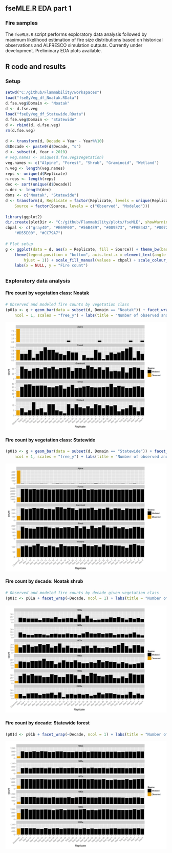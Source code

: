 


##
##
## fseMLE.R EDA part 1
### Fire samples

The `fseMLE.R` script performs exploratory data analysis followed by maximum likelihood estimation of fire size distributions based on historical observations and ALFRESCO simulation outputs.
Currently under development.
Preliminary EDA plots available.

## R code and results

### Setup


```r
setwd("C:/github/Flammability/workspaces")
load("fseByVeg_df_Noatak.RData")
d.fse.veg$Domain <- "Noatak"
d <- d.fse.veg
load("fseByVeg_df_Statewide.RData")
d.fse.veg$Domain <- "Statewide"
d <- rbind(d, d.fse.veg)
rm(d.fse.veg)

d <- transform(d, Decade = Year - Year%%10)
d$Decade <- paste0(d$Decade, "s")
d <- subset(d, Year < 2010)
# veg.names <- unique(d.fse.veg$Vegetation)
veg.names <- c("Alpine", "Forest", "Shrub", "Graminoid", "Wetland")
n.veg <- length(veg.names)
reps <- unique(d$Replicate)
n.reps <- length(reps)
dec <- sort(unique(d$Decade))
n.dec <- length(dec)
doms <- c("Noatak", "Statewide")
d <- transform(d, Replicate = factor(Replicate, levels = unique(Replicate)), 
    Source = factor(Source, levels = c("Observed", "Modeled")))

library(ggplot2)
dir.create(plotDir <- "C:/github/Flammability/plots/fseMLE", showWarnings = FALSE)
cbpal <- c("gray40", "#E69F00", "#56B4E9", "#009E73", "#F0E442", "#0072B2", 
    "#D55E00", "#CC79A7")

# Plot setup
g <- ggplot(data = d, aes(x = Replicate, fill = Source)) + theme_bw(base_size = 14) + 
    theme(legend.position = "bottom", axis.text.x = element_text(angle = 45, 
        hjust = 1)) + scale_fill_manual(values = cbpal) + scale_colour_manual(values = cbpal) + 
    labs(x = NULL, y = "Fire count")
```

##
##
### Exploratory data analysis

#### Fire count by vegetation class: Noatak


```r
# Observed and modeled fire counts by vegetation class
(p01a <- g + geom_bar(data = subset(d, Domain == "Noatak")) + facet_wrap(~Vegetation, 
    ncol = 1, scales = "free_y") + labs(title = "Number of observed and modeled Noatak fire events 1950 - 2009"))
```

![](fse_eda1_files/figure-html/fc_noa_veg-1.png) 

#### Fire count by vegetation class: Statewide


```r
(p01b <- g + geom_bar(data = subset(d, Domain == "Statewide")) + facet_wrap(~Vegetation, 
    ncol = 1, scales = "free_y") + labs(title = "Number of observed and modeled statewide fire events 1950 - 2009"))
```

![](fse_eda1_files/figure-html/fc_sw_veg-1.png) 

#### Fire count by decade: Noatak shrub


```r
# Observed and modeled fire counts by decade given vegetation class
(p01c <- p01a + facet_wrap(~Decade, ncol = 1) + labs(title = "Number of observed and modeled Noatak shrub fire events"))
```

![](fse_eda1_files/figure-html/fc_noa_shrub_dec-1.png) 

#### Fire count by decade: Statewide forest


```r
(p01d <- p01b + facet_wrap(~Decade, ncol = 1) + labs(title = "Number of observed and modeled statewide forest fire events"))
```

![](fse_eda1_files/figure-html/fc_sw_forest_dec-1.png) 
